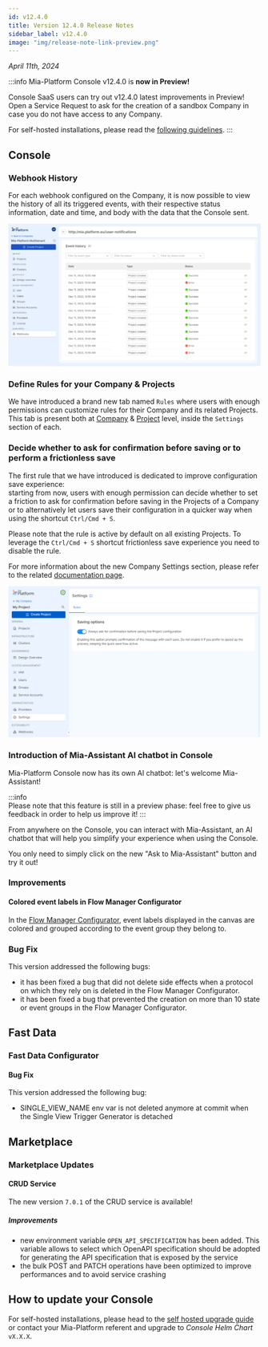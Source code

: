 ```yaml
---
id: v12.4.0
title: Version 12.4.0 Release Notes
sidebar_label: v12.4.0
image: "img/release-note-link-preview.png"
---
```


_April 11th, 2024_

:::info
Mia-Platform Console v12.4.0 is **now in Preview!**

Console SaaS users can try out v12.4.0 latest improvements in Preview! Open a Service Request to ask for the creation of a sandbox Company in case you do not have access to any Company.

For self-hosted installations, please read the [following guidelines](#how-to-update-your-console).
:::

## Console

### Webhook History

For each webhook configured on the Company, it is now possible to view the history of all its triggered events, with their respective status information, date and time, and body with the data that the Console sent.

![Webhook History](./img/webhook-history.png)

### Define Rules for your Company & Projects

We have introduced a brand new tab named `Rules` where users with enough permissions can customize rules for their Company and its related Projects. This tab is present both at [Company](/console/company-configuration/settings.md#rules) & [Project](/console/project-configuration/project-settings.md#rules) level, inside the `Settings` section of each.

### Decide whether to ask for confirmation before saving or to perform a frictionless save

The first rule that we have introduced is dedicated to improve configuration save experience:  
starting from now, users with enough permission can decide whether to set a friction to ask for confirmation before saving in the Projects of a Company or to alternatively let users save their configuration in a quicker way when using the shortcut `Ctrl/Cmd + S`.

Please note that the rule is active by default on all existing Projects. To leverage the `Ctrl/Cmd + S` shortcut frictionless save experience you need to disable the rule.

For more information about the new Company Settings section, please refer to the related [documentation page](/console/company-configuration/settings.md#rules).

![Company settings, Rules tab](./img/v12.4.0/saving-options-for-company.png)

### Introduction of Mia-Assistant AI chatbot in Console

Mia-Platform Console now has its own AI chatbot: let's welcome Mia-Assistant!

:::info  
Please note that this feature is still in a preview phase: feel free to give us feedback in order to help us improve it!
:::

From anywhere on the Console, you can interact with Mia-Assistant, an AI chatbot that will help you simplify your experience when using the Console.

You only need to simply click on the new "Ask to Mia-Assistant" button and try it out!

### Improvements

#### Colored event labels in Flow Manager Configurator

In the [Flow Manager Configurator](/development_suite/api-console/api-design/flow-manager-configurator/overview.md), event labels displayed in the canvas are colored and grouped according to the event group they belong to.

### Bug Fix

This version addressed the following bugs:

* it has been fixed a bug that did not delete side effects when a protocol on which they rely on is deleted in the Flow Manager Configurator.
* it has been fixed a bug that prevented the creation on more than 10 state or event groups in the Flow Manager Configurator.

## Fast Data

### Fast Data Configurator

#### Bug Fix

This version addressed the following bug:

* SINGLE_VIEW_NAME env var is not deleted anymore at commit when the Single View Trigger Generator is detached

## Marketplace

### Marketplace Updates

#### CRUD Service

The new version `7.0.1` of the CRUD service is available!

##### Improvements

* new environment variable `OPEN_API_SPECIFICATION` has been added. This variable allows to select which OpenAPI specification should be adopted for generating the API specification that is exposed by the service
* the bulk POST and PATCH operations have been optimized to improve performances and to avoid service crashing

## How to update your Console

For self-hosted installations, please head to the [self hosted upgrade guide](/infrastructure/self-hosted/installation-chart/100_how-to-upgrade.md#v12---version-upgrades) or contact your Mia-Platform referent and upgrade to _Console Helm Chart_ `vX.X.X`.
